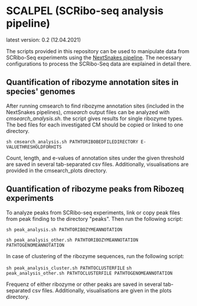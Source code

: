 # SCALPEL (SCRibo-seq analysis pipeline)
latest version: 0.2 (12.04.2021)

The scripts provided in this repository can be used to manipulate data from SCRibo-Seq experiments using the [NextSnakes pipeline](https://github.com/jfallmann/NextSnakes). The necessary configurations to process the SCRibo-Seq data are explained in detail there. 

## Quantification of ribozyme annotation sites in species' genomes

After running cmsearch to find ribozyme annotation sites (included in the NextSnakes pipelines), *cmsearch* output files can be analyzed with *cmsearch_analysis.sh*. the script gives results for single ribozyme types. The bed files for each investigated CM should be copied or linked to one directory.

`sh cmsearch_analysis.sh PATHTORIBOBEDFILEDIRECTORY E-VALUETHRESHOLDFORHITS`

Count, length, and e-values of annotation sites under the given threshold are saved in several tab-separated csv files. Additionally, visualisations are provided in the cmsearch_plots directory. 

## Quantification of ribozyme peaks from Ribozeq experiments

To analyze peaks from SCRibo-seq experiments, link or copy peak files from peak finding to the directory "peaks".
Then run the following script:

`sh peak_analysis.sh PATHTORIBOZYMEANNOTATION`

`sh peak_analysis_other.sh PATHTORIBOZYMEANNOTATION PATHTOGENOMEANNOTATION`

In case of clustering of the ribozyme sequences, run the following script:

`sh peak_analysis_cluster.sh PATHTOCLUSTERFILE`
`sh peak_analysis_other.sh PATHTOCLUSTERFILE PATHTOGENOMEANNOTATION`

Frequenz of either ribozyme or other peaks are saved in several tab-separated csv files. Additionally, visualisations are given in the plots directory. 
